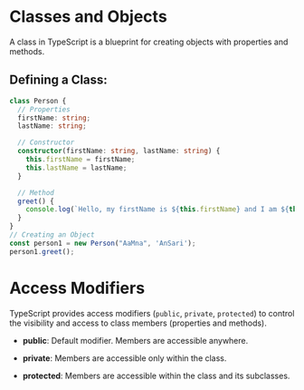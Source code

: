 # Classes and Objects
A class in TypeScript is a blueprint for creating objects with properties and methods.

## Defining a Class:
```ts
class Person {
  // Properties
  firstName: string;
  lastName: string;

  // Constructor
  constructor(firstName: string, lastName: string) {
    this.firstName = firstName;
    this.lastName = lastName;
  }

  // Method
  greet() {
    console.log(`Hello, my firstName is ${this.firstName} and I am ${this.lastName} years old.`);
  }
}
// Creating an Object
const person1 = new Person("AaMna", 'AnSari');
person1.greet(); 
```

# Access Modifiers
TypeScript provides access modifiers (`public`, `private`, `protected`) to control the visibility and access to class members (properties and methods).

- **public**: Default modifier. Members are accessible anywhere.

- **private**: Members are accessible only within the class.

- **protected**: Members are accessible within the class and its subclasses.
